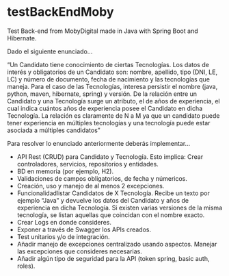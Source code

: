 # testBackEndMoby
Test Back-end from MobyDigital made in Java with Spring Boot and Hibernate.

Dado el siguiente enunciado...

“Un Candidato tiene conocimiento de ciertas Tecnologías. Los datos de interés y obligatorios de un 
Candidato son: nombre, apellido, tipo (DNI, LE, LC) y número de documento, fecha de nacimiento y las 
tecnologías que maneja. Para el caso de las Tecnologías, interesa persistir el nombre (java, python, 
maven, hibernate, spring) y versión. De la relación entre un Candidato y una Tecnología surge un 
atributo, el de años de experiencia, el cual indica cuántos años de experiencia posee el Candidato en 
dicha Tecnología. La relación es claramente de N a M ya que un candidato puede tener experiencia
en múltiples tecnologías y una tecnología puede estar asociada a múltiples candidatos”

Para resolver lo enunciado anteriormente deberás implementar…

- API Rest (CRUD) para Candidato y Tecnología. Esto implica: Crear controladores, servicios, repositorios y entidades.
- BD en memoria (por ejemplo, H2).
- Validaciones de campos obligatorios, de fecha y númericos.
- Creación, uso y manejo de al menos 2 excepciones.
- Funcionalidadlistar Candidatos de X Tecnología. Recibe un texto por ejemplo “Java” y devuelve los
datos del Candidato y años de experiencia en dicha Tecnología. Si existen varias versiones de la misma tecnología, se 
listan aquellas que coincidan con el nombre exacto. 
- Crear Logs en donde consideres.
- Exponer a través de Swagger los APIs creados.
- Test unitarios y/o de integración.
- Añadir manejo de excepciones centralizado usando aspectos. Manejar las excepciones que consideres
necesarias.
- Añadir algún tipo de seguridad para la API (token spring, basic auth, roles).
